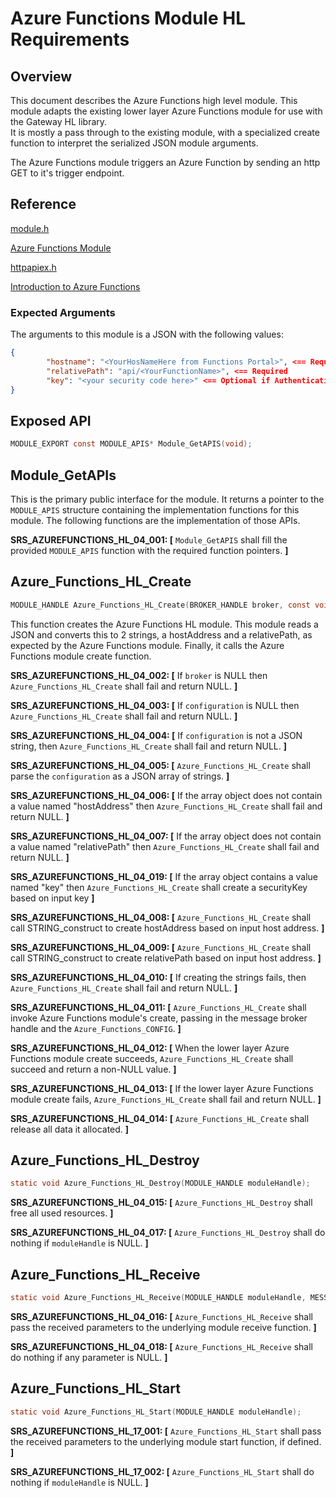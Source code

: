 # Azure Functions Module HL Requirements

## Overview
This document describes the Azure Functions high level module.  This module adapts
the existing lower layer Azure Functions module for use with the Gateway HL library.  
It is mostly a pass through to the existing module, with a specialized create 
function to interpret the serialized JSON module arguments.

The Azure Functions module triggers an Azure Function by sending an http GET to it's trigger endpoint.

## Reference

[module.h](../../../../devdoc/module.md)

[Azure Functions Module](azure_functions.md)

[httpapiex.h](../../../../azure-c-shared-utility/c/inc/httpapiex.h)

[Introduction to Azure Functions](https://azure.microsoft.com/en-us/blog/introducing-azure-functions/)

### Expected Arguments

The arguments to this module is a JSON with the following values:
```json
{
        "hostname": "<YourHosNameHere from Functions Portal>", <== Required
        "relativePath": "api/<YourFunctionName>", <== Required
        "key": "<your security code here>" <== Optional if Authentication requires it. Anonymous Authentication doesn't require key/code.
}
```

## Exposed API
```c
MODULE_EXPORT const MODULE_APIS* Module_GetAPIS(void);
```

## Module_GetAPIs

This is the primary public interface for the module.  It returns a pointer to 
the `MODULE_APIS` structure containing the implementation functions for this
module. The following functions are the implementation of those APIs.

**SRS_AZUREFUNCTIONS_HL_04_001: [** `Module_GetAPIS` shall fill the provided `MODULE_APIS` function with the required function pointers. **]**

## Azure_Functions_HL_Create
```C
MODULE_HANDLE Azure_Functions_HL_Create(BROKER_HANDLE broker, const void* configuration);
```
This function creates the Azure Functions HL module. This module reads a JSON 
 and converts this to 2 strings, a hostAddress and a relativePath, as expected by
the Azure Functions module.  Finally, it calls the Azure Functions module create
function.

**SRS_AZUREFUNCTIONS_HL_04_002: [** If `broker` is NULL then
 `Azure_Functions_HL_Create` shall fail and return NULL. **]**

**SRS_AZUREFUNCTIONS_HL_04_003: [** If `configuration` is NULL then
 `Azure_Functions_HL_Create` shall fail and return NULL. **]**

**SRS_AZUREFUNCTIONS_HL_04_004: [** If `configuration` is not a JSON string, then `Azure_Functions_HL_Create` shall fail and return NULL. **]**

**SRS_AZUREFUNCTIONS_HL_04_005: [** `Azure_Functions_HL_Create` shall parse the 
`configuration` as a JSON array of strings. **]**

**SRS_AZUREFUNCTIONS_HL_04_006: [** If the array object does not contain a value 
named "hostAddress" then `Azure_Functions_HL_Create` shall fail and return 
NULL. **]**

**SRS_AZUREFUNCTIONS_HL_04_007: [** If the array object does not contain a value 
named "relativePath" then `Azure_Functions_HL_Create` shall fail and return 
NULL. **]**

**SRS_AZUREFUNCTIONS_HL_04_019: [** If the array object contains a value named "key" then `Azure_Functions_HL_Create` shall create a securityKey based on input key **]**

**SRS_AZUREFUNCTIONS_HL_04_008: [** `Azure_Functions_HL_Create` shall call 
STRING_construct to create hostAddress based on input host address. **]**

**SRS_AZUREFUNCTIONS_HL_04_009: [** `Azure_Functions_HL_Create` shall call 
STRING_construct to create relativePath based on input host address. **]**

**SRS_AZUREFUNCTIONS_HL_04_010: [** If creating the strings fails, then 
`Azure_Functions_HL_Create` shall fail and return NULL. **]**


**SRS_AZUREFUNCTIONS_HL_04_011: [** `Azure_Functions_HL_Create` shall invoke 
Azure Functions module's create, passing in the message broker handle and the `Azure_Functions_CONFIG`. 
**]**

**SRS_AZUREFUNCTIONS_HL_04_012: [** When the lower layer Azure Functions module 
create succeeds, `Azure_Functions_HL_Create` shall succeed and return a 
non-NULL value. **]**

**SRS_AZUREFUNCTIONS_HL_04_013: [** If the lower layer Azure Functions module create 
fails, `Azure_Functions_HL_Create` shall fail and return NULL. **]**

**SRS_AZUREFUNCTIONS_HL_04_014: [** `Azure_Functions_HL_Create` shall release 
all data it allocated. **]**


## Azure_Functions_HL_Destroy
```C
static void Azure_Functions_HL_Destroy(MODULE_HANDLE moduleHandle);
```

**SRS_AZUREFUNCTIONS_HL_04_015: [** `Azure_Functions_HL_Destroy` shall free all 
used resources. **]**

**SRS_AZUREFUNCTIONS_HL_04_017: [** `Azure_Functions_HL_Destroy` shall do nothing if `moduleHandle` is NULL. **]**


## Azure_Functions_HL_Receive
```C
static void Azure_Functions_HL_Receive(MODULE_HANDLE moduleHandle, MESSAGE_HANDLE messageHandle);
```

**SRS_AZUREFUNCTIONS_HL_04_016: [** `Azure_Functions_HL_Receive` shall pass the 
received parameters to the underlying module receive function. **]**

**SRS_AZUREFUNCTIONS_HL_04_018: [** `Azure_Functions_HL_Receive` shall do nothing if any parameter is NULL. **]**

## Azure_Functions_HL_Start
```C
static void Azure_Functions_HL_Start(MODULE_HANDLE moduleHandle);
```

**SRS_AZUREFUNCTIONS_HL_17_001: [** `Azure_Functions_HL_Start` shall pass the received parameters to the underlying module start function, if defined.
 **]**

**SRS_AZUREFUNCTIONS_HL_17_002: [** `Azure_Functions_HL_Start` shall do nothing if `moduleHandle` is NULL. **]**
